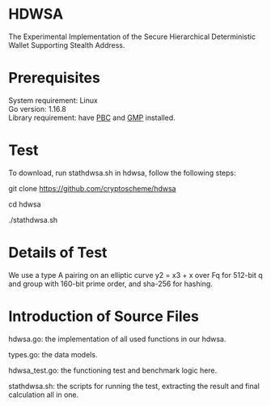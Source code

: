 # HDWSA
The Experimental Implementation of the Secure Hierarchical Deterministic Wallet Supporting Stealth Address.

# Prerequisites

   System requirement: Linux   
   Go version: 1.16.8   
   Library requirement: have [PBC](https://crypto.stanford.edu/pbc/download.html) and [GMP](https://gmplib.org/) installed. 
   
# Test
To download, run stathdwsa.sh in hdwsa, follow the following steps:
  
  git clone https://github.com/cryptoscheme/hdwsa
  
  cd hdwsa
  
  ./stathdwsa.sh 

# Details of Test

  We use a type A pairing on an elliptic curve y2 = x3 + x over Fq for 512-bit q and group with 160-bit prime order, 
  and sha-256 for hashing. 
   
# Introduction of Source Files

   hdwsa.go: the implementation of all used functions in our hdwsa.
   
   types.go: the data models.
   
   hdwsa_test.go: the functioning test and benchmark logic here. 
   
   stathdwsa.sh: the scripts for running the test, extracting the result and final calculation all in one.  
